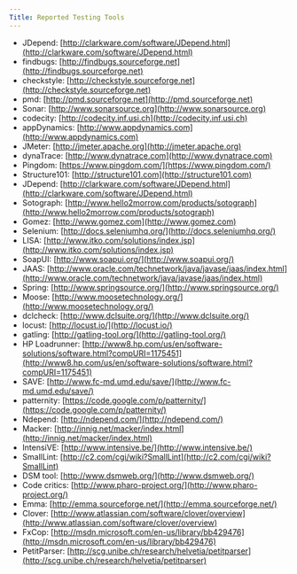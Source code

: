 ```yaml
---
Title: Reported Testing Tools
---
```



- JDepend: [http://clarkware.com/software/JDepend.html](http://clarkware.com/software/JDepend.html)
- findbugs: [http://findbugs.sourceforge.net](http://findbugs.sourceforge.net)
- checkstyle: [http://checkstyle.sourceforge.net](http://checkstyle.sourceforge.net)
- pmd: [http://pmd.sourceforge.net](http://pmd.sourceforge.net)
- Sonar: [http://www.sonarsource.org](http://www.sonarsource.org)
- codecity: [http://codecity.inf.usi.ch](http://codecity.inf.usi.ch)
- appDynamics: [http://www.appdynamics.com](http://www.appdynamics.com)
- JMeter: [http://jmeter.apache.org](http://jmeter.apache.org)
- dynaTrace: [http://www.dynatrace.com](http://www.dynatrace.com)
- Pingdom: [https://www.pingdom.com/](https://www.pingdom.com/)
- Structure101: [http://structure101.com](http://structure101.com)
- JDepend: [http://clarkware.com/software/JDepend.html](http://clarkware.com/software/JDepend.html)
- Sotograph: [http://www.hello2morrow.com/products/sotograph](http://www.hello2morrow.com/products/sotograph)
- Gomez: [http://www.gomez.com](http://www.gomez.com)
- Selenium: [http://docs.seleniumhq.org/](http://docs.seleniumhq.org/)
- LISA: [http://www.itko.com/solutions/index.jsp](http://www.itko.com/solutions/index.jsp)
- SoapUI: [http://www.soapui.org/](http://www.soapui.org/)
- JAAS: [http://www.oracle.com/technetwork/java/javase/jaas/index.html](http://www.oracle.com/technetwork/java/javase/jaas/index.html)
- Spring: [http://www.springsource.org/](http://www.springsource.org/)
- Moose: [http://www.moosetechnology.org/](http://www.moosetechnology.org/)
- dclcheck: [http://www.dclsuite.org/](http://www.dclsuite.org/)
- locust: [http://locust.io/](http://locust.io/)
- gatling: [http://gatling-tool.org/](http://gatling-tool.org/)
- HP Loadrunner: [http://www8.hp.com/us/en/software-solutions/software.html?compURI=1175451](http://www8.hp.com/us/en/software-solutions/software.html?compURI=1175451)
- SAVE: [http://www.fc-md.umd.edu/save/](http://www.fc-md.umd.edu/save/)
- patternity: [https://code.google.com/p/patternity/](https://code.google.com/p/patternity/)
- Ndepend: [http://ndepend.com/](http://ndepend.com/)
- Macker: [http://innig.net/macker/index.html](http://innig.net/macker/index.html)
- IntensiVE: [http://www.intensive.be/](http://www.intensive.be/)
- SmallLint: [http://c2.com/cgi/wiki?SmallLint](http://c2.com/cgi/wiki?SmallLint)
- DSM tool: [http://www.dsmweb.org/](http://www.dsmweb.org/)
- Code critics: [http://www.pharo-project.org/](http://www.pharo-project.org/)
- Emma: [http://emma.sourceforge.net/](http://emma.sourceforge.net/)
- Clover: [http://www.atlassian.com/software/clover/overview](http://www.atlassian.com/software/clover/overview)
- FxCop: [http://msdn.microsoft.com/en-us/library/bb429476](http://msdn.microsoft.com/en-us/library/bb429476)
- PetitParser: [http://scg.unibe.ch/research/helvetia/petitparser](http://scg.unibe.ch/research/helvetia/petitparser)

